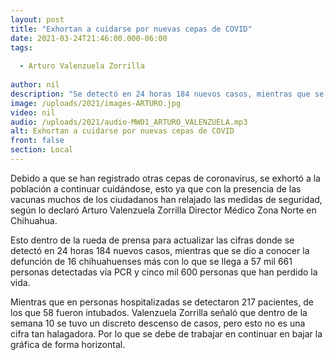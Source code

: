```yaml
---
layout: post
title: "Exhortan a cuidarse por nuevas cepas de COVID"
date: 2021-03-24T21:46:00.000-06:00
tags:
  
  - Arturo Valenzuela Zorrilla
  
author: nil
description: "Se detectó en 24 horas 184 nuevos casos, mientras que se dio a conocer la defunción de 16 chihuahuenses."
image: /uploads/2021/images-ARTURO.jpg
video: nil
audio: /uploads/2021/audio-MW01_ARTURO_VALENZUELA.mp3
alt: Exhortan a cuidarse por nuevas cepas de COVID
front: false
section: Local
---
```


Debido a que se han registrado otras cepas de coronavirus, se exhortó a la población a continuar cuidándose, esto ya que con la presencia de las vacunas muchos de los ciudadanos han relajado las medidas de seguridad, según lo declaró Arturo Valenzuela Zorrilla Director Médico Zona Norte en Chihuahua.

Esto dentro de la rueda de prensa para actualizar las cifras donde se detectó en 24 horas 184 nuevos casos, mientras que se dio a conocer la defunción de 16 chihuahuenses más con lo que se llega a 57 mil 661 personas detectadas vía PCR y cinco mil 600 personas que han perdido la vida. 

Mientras que en personas hospitalizadas se detectaron 217 pacientes, de los que 58 fueron intubados. Valenzuela Zorrilla señaló que dentro de la semana 10 se tuvo un discreto descenso de casos, pero esto no es una cifra tan halagadora. Por lo que se debe de trabajar en continuar en bajar la gráfica de forma horizontal.
